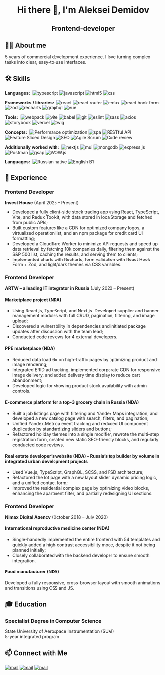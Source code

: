 <h1 align="center">Hi there 👋, I'm Aleksei Demidov</h1>

<h2 align="center">Frontend-developer</h2>

<h2>🧑‍💻 About me</h2>

<p>5 years of commercial development experience. I love turning complex tasks into clear, easy-to-use interfaces.</p>

<h2>🛠️ Skills</h2>
<p><b>Languages:</b>&nbsp; 
    <img src="https://img.shields.io/badge/TypeScript-3178c6?style=flat-square&logo=typescript&logoColor=fff" alt="typescript" />
    <img src="https://img.shields.io/badge/JavaScript-f7df1e?style=flat-square&logo=javascript&logoColor=000" alt="javascript" />
    <img src="https://img.shields.io/badge/HTML5-e34f26?style=flat-square&logo=html5&logoColor=fff" alt="html5" />
    <img src="https://img.shields.io/badge/CSS-663399?style=flat-square&logo=css&logoColor=fff" alt="css" />
</p>

<p><b>Frameworks / libraries:</b>&nbsp; 
    <img src="https://img.shields.io/badge/React-61dbfb?style=flat-square&logo=react&logoColor=000" alt="react" />
    <img src="https://img.shields.io/badge/React_Router-CA4245?style=flat-square&logo=reactrouter&logoColor=fff" alt="react router" />
    <img src="https://img.shields.io/badge/Redux-764ABC?style=flat-square&logo=redux&logoColor=fff" alt="redux" />
    <img src="https://img.shields.io/badge/React_Hook_Form-EC5990?style=flat-square&logo=reacthookform&logoColor=fff" alt="react hook form" />
    <img src="https://img.shields.io/badge/Zod-3E67B1?style=flat-square&logo=zod&logoColor=fff" alt="zod" />
    <img src="https://img.shields.io/badge/Recharts-FF6384?style=flat-square&logo=chartdotjs&logoColor=fff" alt="recharts" />
    <img src="https://img.shields.io/badge/GraphQL-E10098?style=flat-square&logo=graphql&logoColor=fff" alt="graphql" />
    <img src="https://img.shields.io/badge/Vue.js-4FC08D?style=flat-square&logo=vuedotjs&logoColor=fff" alt="vue" />
</p>

<p><b>Tools:</b>&nbsp; 
    <img src="https://img.shields.io/badge/Webpack-8DD6F9?style=flat-square&logo=webpack&logoColor=000" alt="webpack" />
    <img src="https://img.shields.io/badge/Vite-646CFF?style=flat-square&logo=vite&logoColor=fff" alt="vite" />
    <img src="https://img.shields.io/badge/Babel-F9DC3E?style=flat-square&logo=babel&logoColor=000" alt="babel" />
    <img src="https://img.shields.io/badge/Git-F05032?style=flat-square&logo=git&logoColor=fff" alt="git" />
    <img src="https://img.shields.io/badge/ESLint-4B32C3?style=flat-square&logo=eslint&logoColor=fff" alt="eslint" />
    <img src="https://img.shields.io/badge/Sass-CC6699?style=flat-square&logo=sass&logoColor=fff" alt="sass" />
    <img src="https://img.shields.io/badge/Axios-5A29E4?style=flat-square&logo=axios&logoColor=fff" alt="axios" />
    <img src="https://img.shields.io/badge/Storybook-FF4785?style=flat-square&logo=storybook&logoColor=fff" alt="storybook" />
    <img src="https://img.shields.io/badge/Vercel-000000?style=flat-square&logo=vercel&logoColor=fff" alt="vercel" />
    <img src="https://img.shields.io/badge/Twig-226622?style=flat-square&logoColor=fff" alt="twig" />
</p>

<p><b>Concepts:</b>&nbsp; 
    <img src="https://img.shields.io/badge/Performance_optimization-236?style=flat-square" alt="Performance optimization" />
    <img src="https://img.shields.io/badge/SPA-237?style=flat-square" alt="spa" />
    <img src="https://img.shields.io/badge/RESTful_API-238?style=flat-square" alt="RESTful API" />
    <img src="https://img.shields.io/badge/Feature_Sliced_Design-349?style=flat-square" alt="Feature Sliced Design" />
    <img src="https://img.shields.io/badge/SEO-34a?style=flat-square" alt="SEO" />
    <img src="https://img.shields.io/badge/Agile/Scrum-34b?style=flat-square" alt="Agile Scrum" />
    <img src="https://img.shields.io/badge/Code_review-34c?style=flat-square" alt="Code review" />
</p>

<p><b>Additionally worked with:</b>&nbsp; 
    <img src="https://img.shields.io/badge/Next.js-000000?style=flat-square&logo=nextdotjs&logoColor=fff" alt="nextjs" />
    <img src="https://img.shields.io/badge/MUI-007FFF?style=flat-square&logo=mui&logoColor=fff" alt="mui" />
    <img src="https://img.shields.io/badge/MongoDB-47A248?style=flat-square&logo=mongodb&logoColor=fff" alt="mongodb" />
    <img src="https://img.shields.io/badge/Express.js-778?style=flat-square&logo=express&logoColor=fff" alt="express js" />
    <img src="https://img.shields.io/badge/Postman-FF6C37?style=flat-square&logo=postman&logoColor=fff" alt="Postman" />
    <img src="https://img.shields.io/badge/GSAP-0AE448?style=flat-square&logo=gsap&logoColor=fff" alt="gsap" />
    <img src="https://img.shields.io/badge/WOW.js-889?style=flat-square" alt="WOW.js" />
</p>

<p><b>Languages:</b>&nbsp; 
    <img src="https://img.shields.io/badge/Russian-native-ddf?style=flat-square&label=Russian&labelColor=335" alt="Russian native" />
    <img src="https://img.shields.io/badge/English-B1-ddf?style=flat-square&label=English&labelColor=335" alt="English B1" />
</p>

<h2>💼 Experience</h2>
<h3>Frontend Developer</h3>
<p><b>Invest House</b> (April 2025 – Present)</p>
<ul>
    <li>Developed a fully client-side stock trading app using React, TypeScript, Vite, and Redux Toolkit, with data stored in localStorage and fetched from public APIs;</li>
    <li>Built custom features like a CDN for optimized company logos, a virtualized operation list, and an npm package for credit card UI formatting;</li>
    <li>Developed a Cloudflare Worker to minimize API requests and speed up data retrieval by fetching 10k companies daily, filtering them against the S&P 500 list, caching the results, and serving them to clients;</li>
    <li>Implemented charts with Recharts, form validation with React Hook Form + Zod, and light/dark themes via CSS variables.</li>
</ul>

<h3>Frontend Developer</h3>
<p><b>ARTW – a leading IT integrator in Russia</b> (July 2020 – Present)</p>
<h4>Marketplace project (NDA)</h4>
<ul>
    <li>Using React.js, TypeScript, and Next.js. Developed supplier and banner management modules with full CRUD, pagination, filtering, and image upload;</li>
    <li>Discovered a vulnerability in dependencies and initiated package updates after discussion with the team lead;</li>
    <li>Conducted code reviews for 4 external developers.</li>
</ul>

<h4>PPE marketplace (NDA)</h4>
<ul>
    <li>Reduced data load 6× on high-traffic pages by optimizing product and image rendering;</li>
    <li>Integrated ERID ad tracking, implemented corporate CDN for responsive image delivery, and added delivery time display to reduce cart abandonment;</li>
    <li>Developed logic for showing product stock availability with admin controls.</li>
</ul>

<h4>E-commerce platform for a top-3 grocery chain in Russia (NDA)</h4>
<ul>
    <li>Built a job listings page with filtering and Yandex Maps integration, and developed a new catalog page with search, filters, and pagination;</li>
    <li>Unified Yandex.Metrica event tracking and reduced UI component duplication by standardizing sliders and buttons;</li>
    <li>Refactored holiday themes into a single modifier, rewrote the multi-step registration form, created new static SEO-friendly blocks, and regularly conducted code reviews.</li>
</ul>

<h4>Real estate developer’s website (NDA) - Russia’s top builder by volume in integrated urban development projects</h4>
<ul>
    <li>Used Vue.js, TypeScript, GraphQL, SCSS, and FSD architecture;</li>
    <li>Refactored the lot page with a new layout slider, dynamic pricing logic, and a unified contact form;</li>
    <li>Improved the residential complex page by optimizing video blocks, enhancing the apartment filter, and partially redesigning UI sections.</li>
</ul>

<h3>Frontend Developer</h3>
<p><b>Nimax Digital Agency</b> (October 2018 – July 2020)</p>
<h4>International reproductive medicine center (NDA)</h4>
<ul>
    <li>Single-handedly implemented the entire frontend with 54 templates and quickly added a high-contrast accessibility mode, despite it not being planned initially;</li>
    <li>Closely collaborated with the backend developer to ensure smooth integration.</li>
</ul>

<h4>Food manufacturer (NDA)</h4>
<p>Developed a fully responsive, cross-browser layout with smooth animations and transitions using CSS and JS.</p>

<h2>🎓 Education</h2>
<h3>Specialist Degree in Computer Science</h3>
<p>
State University of Aerospace Instrumentation (SUAI)<br/>
5-year integrated program
</p>

<h2>📫 Connect with Me</h2>
<p>
    <a href="mailto:dr.a.lekter@gmail.com"><img src="https://img.shields.io/badge/dr.a.lekter@gmail.com-EA4335?style=for-the-badge&logo=gmail&logoColor=fff" alt="mail" /></a>
    <a href="https://www.linkedin.com/in/demalx/"><img src="https://img.shields.io/badge/LinkedIn-0077B5?style=for-the-badge&logo=inspire&logoColor=fff" alt="mail" /></a>
    <a href="https://t.me/demalx"><img src="https://img.shields.io/badge/Telegram-26A5E4?style=for-the-badge&logo=telegram&logoColor=fff" alt="mail" />
    </a>
</p>